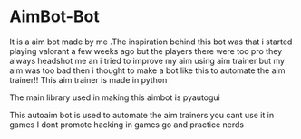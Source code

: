 # AimBot-Bot
It is a aim bot made by me .The inspiration behind this bot was that i started playing valorant a few weeks ago but the players there were too pro they always headshot me an i tried to improve my aim using aim trainer but my aim was too bad then i thought to make a bot like this to automate the aim trainer!!
This aim trainer is made in python 

The main library used in making this aimbot is pyautogui

This autoaim bot is used to automate the aim trainers you cant use it in games 
I dont promote hacking in games
go and practice nerds

